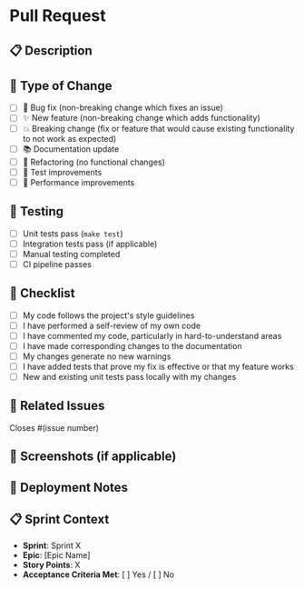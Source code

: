 # Pull Request

## 📋 Description
<!-- Describe your changes in detail -->

## 🎯 Type of Change
<!-- Mark the relevant option with an "x" -->
- [ ] 🐛 Bug fix (non-breaking change which fixes an issue)
- [ ] ✨ New feature (non-breaking change which adds functionality)
- [ ] 💥 Breaking change (fix or feature that would cause existing functionality to not work as expected)
- [ ] 📚 Documentation update
- [ ] 🔧 Refactoring (no functional changes)
- [ ] 🧪 Test improvements
- [ ] 🚀 Performance improvements

## 🧪 Testing
<!-- Describe the tests that you ran to verify your changes -->
- [ ] Unit tests pass (`make test`)
- [ ] Integration tests pass (if applicable)
- [ ] Manual testing completed
- [ ] CI pipeline passes

## 📝 Checklist
<!-- Mark completed items with an "x" -->
- [ ] My code follows the project's style guidelines
- [ ] I have performed a self-review of my own code
- [ ] I have commented my code, particularly in hard-to-understand areas
- [ ] I have made corresponding changes to the documentation
- [ ] My changes generate no new warnings
- [ ] I have added tests that prove my fix is effective or that my feature works
- [ ] New and existing unit tests pass locally with my changes

## 🔗 Related Issues
<!-- Link to related issues -->
Closes #(issue number)

## 📸 Screenshots (if applicable)
<!-- Add screenshots to help explain your changes -->

## 🚀 Deployment Notes
<!-- Any special deployment considerations -->

## 📋 Sprint Context
<!-- For sprint-related PRs -->
- **Sprint**: Sprint X
- **Epic**: [Epic Name]
- **Story Points**: X
- **Acceptance Criteria Met**: [ ] Yes / [ ] No
